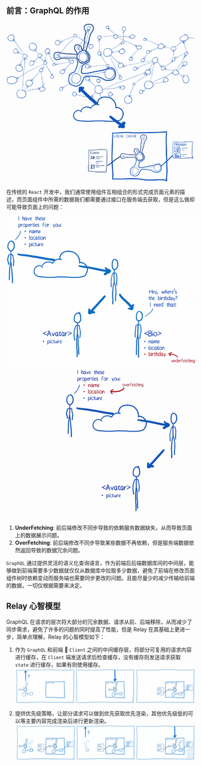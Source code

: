 ## 前言：GraphQL 的作用
![image.png](https://raw.githubusercontent.com/jeasonnow/pics/main/202305111530111.png)

在传统的 `React` 开发中，我们通常使用组件互相组合的形式完成页面元素的描述，而页面组件中所需的数据我们都需要通过接口在服务端去获取，但是这么做却可能导致页面上的问题：

![image.png](https://raw.githubusercontent.com/jeasonnow/pics/main/202305111524014.png)

![image.png](https://raw.githubusercontent.com/jeasonnow/pics/main/202305111525343.png)
1. **UnderFetching**: 前后端修改不同步导致的依赖服务数据缺失，从而导致页面上的数据展示问题。
2. **OverFetching**: 前后端修改不同步导致某些数据不再依赖，但是服务端数据依然返回导致的数据冗余问题。

`GraphQL` 通过提供灵活的语义化查询语言，作为前端后后端数据库间的中间层，能够做到前端需要多少数据就仅仅从数据库中拉取多少数据，避免了前端在修改页面组件树时依赖变动而服务端也需要同步更改的问题。且能尽量少的减少传输给前端的数据，一切仅根据需要来决定。

## Relay 心智模型
 GraphQL 在请求的层次将大部分的冗余数据、请求从前、后端移除，从而减少了同步需求，避免了许多的问题的同时提高了性能，但是 Relay 在其基础上更进一步，简单点理解，Relay 的心智模型如下：
 
1. 作为 `GraphQL` 和前端  `Client` 之间的中间缓存层，将部分可复用的请求内容进行缓存，在 `Client` 端发送请求后检查缓存，没有缓存则发送请求获取 `state` 进行缓存，如果有则使用缓存。
   ![image.png](https://raw.githubusercontent.com/jeasonnow/pics/main/202305111609599.png)

2. 提供优先级策略，让部分请求可以做到优先获取优先渲染，其他优先级低的可以等主要内容完成渲染后进行更新渲染。
   ![image.png](https://raw.githubusercontent.com/jeasonnow/pics/main/202305111609476.png)
